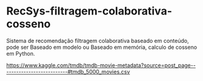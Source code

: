 # RecSys-filtragem-colaborativa-cosseno
Sistema de recomendação filtragem colaborativa baseado em conteúdo, pode ser Baseado em modelo ou Baseado em memória, calculo de cosseno em Python.



https://www.kaggle.com/tmdb/tmdb-movie-metadata?source=post_page---------------------------#tmdb_5000_movies.csv

